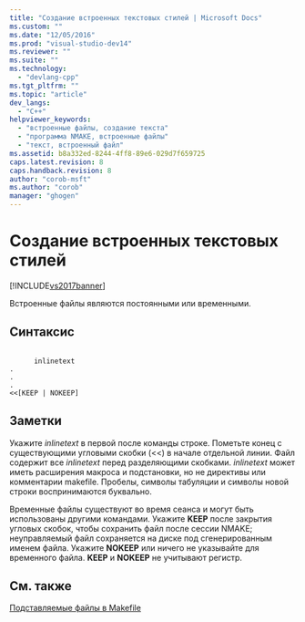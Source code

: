 ```yaml
---
title: "Создание встроенных текстовых стилей | Microsoft Docs"
ms.custom: ""
ms.date: "12/05/2016"
ms.prod: "visual-studio-dev14"
ms.reviewer: ""
ms.suite: ""
ms.technology: 
  - "devlang-cpp"
ms.tgt_pltfrm: ""
ms.topic: "article"
dev_langs: 
  - "C++"
helpviewer_keywords: 
  - "встроенные файлы, создание текста"
  - "программа NMAKE, встроенные файлы"
  - "текст, встроенный файл"
ms.assetid: b8a332ed-8244-4ff8-89e6-029d7f659725
caps.latest.revision: 8
caps.handback.revision: 8
author: "corob-msft"
ms.author: "corob"
manager: "ghogen"
---
```

# Создание встроенных текстовых стилей
[!INCLUDE[vs2017banner](../assembler/inline/includes/vs2017banner.md)]

Встроенные файлы являются постоянными или временными.  
  
## Синтаксис  
  
```  
  
      inlinetext  
.  
.  
.  
<<[KEEP | NOKEEP]  
```  
  
## Заметки  
 Укажите *inlinetext* в первой после команды строке.  Пометьте конец с существующими угловыми скобки \(\<\<\) в начале отдельной линии.  Файл содержит все *inlinetext* перед разделяющими скобками.  *inlinetext* может иметь расширения макроса и подстановки, но не директивы или комментарии makefile.  Пробелы, символы табуляции и символы новой строки воспринимаются буквально.  
  
 Временные файлы существуют во время сеанса и могут быть использованы другими командами.  Укажите **KEEP** после закрытия угловых скобок, чтобы сохранить файл после сессии NMAKE; неуправляемый файл сохраняется на диске под сгенерированным именем файла.  Укажите **NOKEEP** или ничего не указывайте для временного файла.  **KEEP** и **NOKEEP** не учитывают регистр.  
  
## См. также  
 [Подставляемые файлы в Makefile](../build/inline-files-in-a-makefile.md)